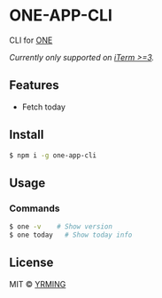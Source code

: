 # ONE-APP-CLI
CLI for [ONE](http://wufazhuce.com/)

*Currently only supported on [iTerm >=3](https://www.iterm2.com/downloads.html).*
## Features
- Fetch today

## Install

```bash
$ npm i -g one-app-cli
```
## Usage

### Commands

```bash
$ one -v    # Show version
$ one today   # Show today info
```
## License

MIT © [YRMING](https://github.com/yrming)



